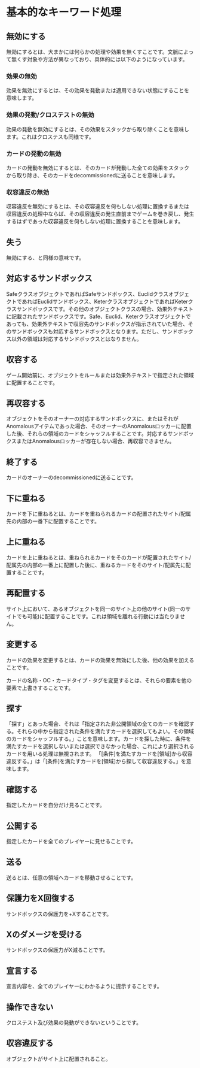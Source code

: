 # 基本的なキーワード処理
## 無効にする
無効にするとは、大まかには何らかの処理や効果を無くすことです。文脈によって無くす対象や方法が異なっており、具体的には以下のようになっています。
### 効果の無効
効果を無効にするとは、その効果を発動または適用できない状態にすることを意味します。
### 効果の発動/クロステストの無効
効果の発動を無効にするとは、その効果をスタックから取り除くことを意味します。これはクロステスも同様です。
### カードの発動の無効
カードの発動を無効にするとは、そのカードが発動した全ての効果をスタックから取り除き、そのカードをdecommissionedに送ることを意味します。
### 収容違反の無効
収容違反を無効にするとは、その収容違反を何もしない処理に置換するまたは収容違反の処理中ならば、その収容違反の発生直前までゲームを巻き戻し、発生するはずであった収容違反を何もしない処理に置換することを意味します。
## 失う
無効にする、と同様の意味です。

## 対応するサンドボックス
SafeクラスオブジェクトであればSafeサンドボックス、EuclidクラスオブジェクトであればEuclidサンドボックス、KeterクラスオブジェクトであればKeterクラスサンドボックスです。その他のオブジェクトクラスの場合、効果外テキストに記載されたサンドボックスです。Safe、Euclid、Keterクラスオブジェクトであっても、効果外テキストで収容先のサンドボックスが指示されていた場合、そのサンドボックスも対応するサンドボックスとなります。ただし、サンドボックス以外の領域は対応するサンドボックスとはなりません。
## 収容する
ゲーム開始前に、オブジェクトをルールまたは効果外テキストで指定された領域に配置することです。
## 再収容する
オブジェクトをそのオーナーの対応するサンドボックスに、またはそれがAnomalousアイテムであった場合、そのオーナーのAnomalousロッカーに配置した後、それらの領域のカードをシャッフルすることです。対応するサンドボックスまたはAnomalousロッカーが存在しない場合、再収容できません。
## 終了する
カードのオーナーのdecommissionedに送ることです。
## 下に重ねる
カードを下に重ねるとは、カードを重ねられるカードの配置されたサイト/配属先の内部の一番下に配置することです。
## 上に重ねる
カードを上に重ねるとは、重ねられるカードをそのカードが配置されたサイト/配属先の内部の一番上に配置した後に、重ねるカードをそのサイト/配属先に配置することです。
## 再配置する
サイト上において、あるオブジェクトを同一のサイト上の他のサイト(同一のサイトでも可能)に配置することです。これは領域を離れる行動には当たりません。
## 変更する
カードの効果を変更するとは、カードの効果を無効にした後、他の効果を加えることです。

カードの名称・OC・カードタイプ・タグを変更するとは、それらの要素を他の要素で上書きすることです。
## 探す
「探す」とあった場合、それは「指定された非公開領域の全てのカードを確認する。それらの中から指定された条件を満たすカードを選択してもよい。その領域のカードをシャッフルする。」ことを意味します。カードを探した時に、条件を満たすカードを選択しないまたは選択できなかった場合、これにより選択されるカードを用いる処理は無視されます。
「[条件]を満たすカードを[領域]から収容違反する。」は「[条件]を満たすカードを[領域]から探して収容違反する。」を意味します。
## 確認する
指定したカードを自分だけ見ることです。
## 公開する
指定したカードを全てのプレイヤーに見せることです。
## 送る
送るとは、任意の領域へカードを移動させることです。
## 保護力をX回復する
サンドボックスの保護力を+Xすることです。
## Xのダメージを受ける
サンドボックスの保護力がX減ることです。
## 宣言する
宣言内容を、全てのプレイヤーにわかるように提示することです。
## 操作できない
クロステスト及び効果の発動ができないということです。

## 収容違反する
オブジェクトがサイト上に配置されること。